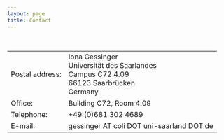 ```yaml
---
layout: page
title: Contact
---
```


<table>
  <tbody>
    <tr>
      <td>Postal address:</td>
      <td>Iona Gessinger <br>
          Universität des Saarlandes <br>
          Campus C72 4.09 <br>
          66123 Saarbrücken <br> 
      	Germany</td>
    </tr>
    <tr>
      <td>Office:</td>
      <td>Building C72, Room 4.09</td>
    </tr>         
    <tr>
      <td>Telephone:</td>
      <td>+49 (0)681 302 4689</td>
    </tr>
    <tr>
      <td>E-mail:</td>
      <td>gessinger AT coli DOT uni-saarland DOT de</td>
    </tr>
  </tbody>
</table>
